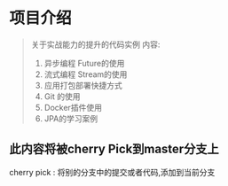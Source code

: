 # 项目介绍
> 关于实战能力的提升的代码实例
> 内容:
> 1. 异步编程 Future的使用
> 2. 流式编程 Stream的使用
> 3. 应用打包部署快捷方式
> 4. Git 的使用
> 5. Docker插件使用 
> 6. JPA的学习案例

## 此内容将被cherry Pick到master分支上
cherry pick : 将别的分支中的提交或者代码,添加到当前分支
